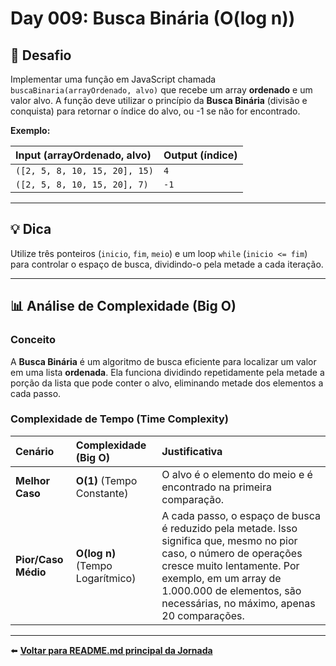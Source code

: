 # Day 009: Busca Binária (O(log n))

## 🎯 Desafio

Implementar uma função em JavaScript chamada `buscaBinaria(arrayOrdenado, alvo)` que recebe um array **ordenado** e um valor alvo. A função deve utilizar o princípio da **Busca Binária** (divisão e conquista) para retornar o índice do alvo, ou -1 se não for encontrado.

**Exemplo:**

| Input (arrayOrdenado, alvo) | Output (índice) |
| :--- | :--- |
| `([2, 5, 8, 10, 15, 20], 15)` | `4` |
| `([2, 5, 8, 10, 15, 20], 7)` | `-1` |

---

## 💡 Dica

Utilize três ponteiros (`inicio`, `fim`, `meio`) e um loop `while` (`inicio <= fim`) para controlar o espaço de busca, dividindo-o pela metade a cada iteração.

---

## 📊 Análise de Complexidade (Big O)

### Conceito
A **Busca Binária** é um algoritmo de busca eficiente para localizar um valor em uma lista **ordenada**. Ela funciona dividindo repetidamente pela metade a porção da lista que pode conter o alvo, eliminando metade dos elementos a cada passo.

### Complexidade de Tempo (Time Complexity)

| Cenário | Complexidade (Big O) | Justificativa |
| :--- | :--- | :--- |
| **Melhor Caso** | **O(1)** (Tempo Constante) | O alvo é o elemento do meio e é encontrado na primeira comparação. |
| **Pior/Caso Médio** | **O(log n)** (Tempo Logarítmico) | A cada passo, o espaço de busca é reduzido pela metade. Isso significa que, mesmo no pior caso, o número de operações cresce muito lentamente. Por exemplo, em um array de 1.000.000 de elementos, são necessárias, no máximo, apenas 20 comparações. |

---

⬅️ **[Voltar para README.md principal da Jornada](../../README.md)**